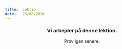 ```yaml
---
title:  Lektie
date:   25/08/2018
---
```


### <center>Vi arbejder på denne lektion.</center>
<center>Prøv igen senere.</center>